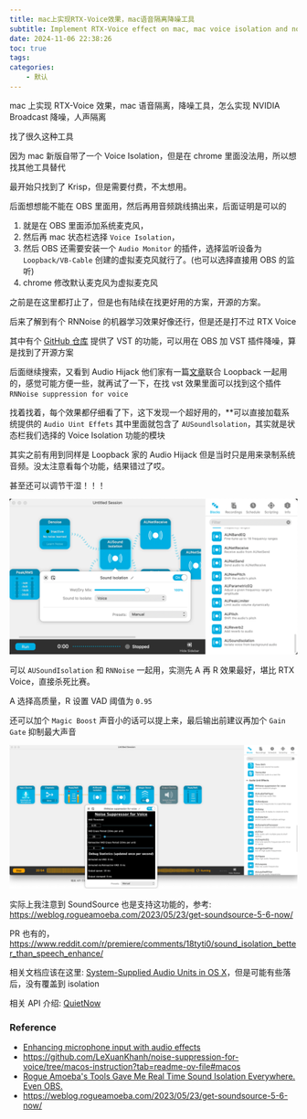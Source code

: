 ```yaml
---
title: mac上实现RTX-Voice效果，mac语音隔离降噪工具
subtitle: Implement RTX-Voice effect on mac, mac voice isolation and noise reduction tool
date: 2024-11-06 22:38:26
toc: true
tags: 
categories: 
    - 默认
---
```


mac 上实现 RTX-Voice 效果，mac 语音隔离，降噪工具，怎么实现 NVIDIA Broadcast 降噪，人声隔离

找了很久这种工具

因为 mac 新版自带了一个 Voice Isolation，但是在 chrome 里面没法用，所以想找其他工具替代

最开始只找到了 Krisp，但是需要付费，不太想用。

后面想想能不能在 OBS 里面用，然后再用音频跳线搞出来，后面证明是可以的

1. 就是在 OBS 里面添加系统麦克风，
2. 然后再 mac 状态栏选择 `Voice Isolation`，
3. 然后 OBS 还需要安装一个 `Audio Monitor` 的插件，选择监听设备为 `Loopback/VB-Cable` 创建的虚拟麦克风就行了。(也可以选择直接用 OBS 的监听)
4. chrome 修改默认麦克风为虚拟麦克风

之前是在这里都打止了，但是也有陆续在找更好用的方案，开源的方案。

后来了解到有个 RNNoise 的机器学习效果好像还行，但是还是打不过 RTX Voice

其中有个 [GitHub 仓库](https://github.com/LeXuanKhanh/noise-suppression-for-voice/tree/macos-instruction?tab=readme-ov-file#macos) 提供了 VST 的功能，可以用在 OBS 加 VST 插件降噪，算是找到了开源方案

后面继续搜索，又看到 Audio Hijack 他们家有一篇[文章](https://rogueamoeba.com/support/knowledgebase/?showArticle=MicEffects&product=audiohijack)联合 Loopback 一起用的，感觉可能方便一些，就再试了一下，在找 vst 效果里面可以找到这个插件 `RNNoise suppression for voice`

找着找着，每个效果都仔细看了下，这下发现一个超好用的，**可以直接加载系统提供的 `Audio Uint Effets` 其中里面就包含了 `AUSoundlsolation`，其实就是状态栏我们选择的 Voice Isolation 功能的模块

其实之前有用到同样是 Loopback 家的 Audio Hijack 但是当时只是用来录制系统音频。没太注意看每个功能，结果错过了哎。

甚至还可以调节干湿！！！

![alt text](./implement-rtx-voice-effect-on-mac-mac-voice-isolation-and-noise-reduction-tool/image.png)

可以 `AUSoundIsolation` 和 `RNNoise` 一起用，实测先 A 再 R 效果最好，堪比 RTX Voice，直接杀死比赛。

A 选择高质量，R 设置 VAD 阈值为 `0.95`

还可以加个 `Magic Boost` 声音小的话可以提上来，最后输出前建议再加个 `Gain Gate` 抑制最大声音 

![alt text](./implement-rtx-voice-effect-on-mac-mac-voice-isolation-and-noise-reduction-tool/image%20copy.png)

实际上我注意到 SoundSource 也是支持这功能的，参考: https://weblog.rogueamoeba.com/2023/05/23/get-soundsource-5-6-now/

PR 也有的，https://www.reddit.com/r/premiere/comments/18tyti0/sound_isolation_better_than_speech_enhance/

相关文档应该在这里: [System-Supplied Audio Units in OS X](https://developer.apple.com/library/archive/documentation/MusicAudio/Conceptual/CoreAudioOverview/SystemAudioUnits/SystemAudioUnits.html)，但是可能有些落后，没有覆盖到 isolation

相关 API 介绍: [QuietNow](https://github.com/spotlightishere/QuietNow)

### Reference
- [Enhancing microphone input with audio effects](https://rogueamoeba.com/support/knowledgebase/?showArticle=MicEffects&product=audiohijack)
- https://github.com/LeXuanKhanh/noise-suppression-for-voice/tree/macos-instruction?tab=readme-ov-file#macos
- [Rogue Amoeba's Tools Gave Me Real Time Sound Isolation Everywhere. Even OBS.](https://reviews.ofb.biz/safari/article/1091.html)
- https://weblog.rogueamoeba.com/2023/05/23/get-soundsource-5-6-now/